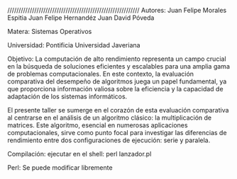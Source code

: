 ///////////////////////////////////////////////////////////
Autores: 
Juan Felipe Morales Espitia
Juan Felipe Hernandéz
Juan David Póveda

Matera: Sistemas Operativos

Universidad: Pontificia Universidad Javeriana

Objetivo: La computación de alto rendimiento representa un campo crucial en la búsqueda de soluciones eficientes y escalables para una amplia gama de problemas computacionales. En este contexto, la evaluación comparativa del desempeño de algoritmos juega un papel fundamental, ya que proporciona información valiosa sobre la eficiencia y la capacidad de adaptación de los sistemas informáticos. 

El presente taller se sumerge en el corazón de esta evaluación comparativa al centrarse en el análisis de un algoritmo clásico: la multiplicación de matrices. Este algoritmo, esencial en numerosas aplicaciones computacionales, sirve como punto focal para investigar las diferencias de rendimiento entre dos configuraciones de ejecución: serie y paralela. 


Compilación: ejecutar en el shell: perl lanzador.pl

Perl: Se puede modificar libremente
